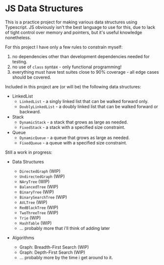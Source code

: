 # JS Data Structures

This is a practice project for making various data structures using Typescript.
JS obviously isn't the best language to use for this, due to lack of tight control over memory and pointers, but it's useful knowledge nonetheless.

For this project I have only a few rules to constrain myself:
1. no dependencies other than development dependencies needed for testing.
2. no use of `class` syntax - only functional programming!
3. everything must have test suites close to 90% coverage - all edge cases should be covered.

Included in this project are (or will be) the following data structures:
* LinkedList
  * `LinkedList` - a singly linked list that can be walked forward only.
  * `DoublyLinkedList` - a doubly linked list that can be walked forward or backward.
* Stack
  * `DynamicStack` - a stack that grows as large as needed.
  * `FixedStack` - a stack with a specified size constraint.
* Queue
  * `DynamicQueue` - a queue that grows as large as needed.
  * `FixedQueue` - a queue with a specified size constraint.
 
Still a work in progress:
* Data Structures
  * `DirectedGraph` (WIP)
  * `UndirectedGraph` (WIP)
  * `NAryTree` (WIP)
  * `BalancedTree` (WIP)
  * `BinaryTree` (WIP)
  * `BinarySearchTree` (WIP)
  * `AVLTree` (WIP)
  * `RedBlackTree` (WIP)
  * `TwoThreeTree` (WIP)
  * `Trie` (WIP)
  * `HashTable` (WIP)
  * ... probably more that i'll think of adding later
 
* Algorithms
  * Graph: Breadth-First Search (WIP)
  * Graph: Depth-First Search (WIP)
  * ... probably more by the time i get around to it.

